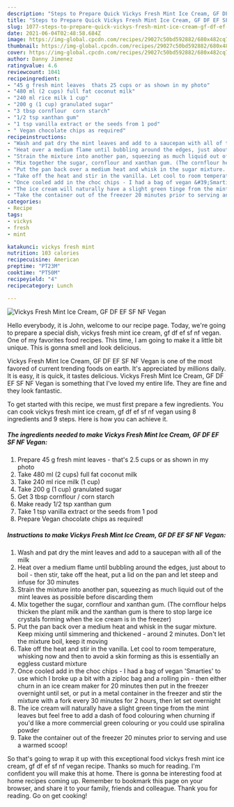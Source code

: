 ```yaml
---
description: "Steps to Prepare Quick Vickys Fresh Mint Ice Cream, GF DF EF SF NF Vegan"
title: "Steps to Prepare Quick Vickys Fresh Mint Ice Cream, GF DF EF SF NF Vegan"
slug: 1077-steps-to-prepare-quick-vickys-fresh-mint-ice-cream-gf-df-ef-sf-nf-vegan
date: 2021-06-04T02:48:58.684Z
image: https://img-global.cpcdn.com/recipes/29027c50bd592882/680x482cq70/vickys-fresh-mint-ice-cream-gf-df-ef-sf-nf-vegan-recipe-main-photo.jpg
thumbnail: https://img-global.cpcdn.com/recipes/29027c50bd592882/680x482cq70/vickys-fresh-mint-ice-cream-gf-df-ef-sf-nf-vegan-recipe-main-photo.jpg
cover: https://img-global.cpcdn.com/recipes/29027c50bd592882/680x482cq70/vickys-fresh-mint-ice-cream-gf-df-ef-sf-nf-vegan-recipe-main-photo.jpg
author: Danny Jimenez
ratingvalue: 4.6
reviewcount: 1041
recipeingredient:
- "45 g fresh mint leaves  thats 25 cups or as shown in my photo"
- "480 ml (2 cups) full fat coconut milk"
- "240 ml rice milk 1 cup"
- "200 g (1 cup) granulated sugar"
- "3 tbsp cornflour  corn starch"
- "1/2 tsp xanthan gum"
- "1 tsp vanilla extract or the seeds from 1 pod"
- " Vegan chocolate chips as required"
recipeinstructions:
- "Wash and pat dry the mint leaves and add to a saucepan with all of the milk"
- "Heat over a medium flame until bubbling around the edges, just about to boil - then stir, take off the heat, put a lid on the pan and let steep and infuse for 30 minutes"
- "Strain the mixture into another pan, squeezing as much liquid out of the mint leaves as possible before discarding them"
- "Mix together the sugar, cornflour and xanthan gum. (The cornflour helps thicken the plant milk and the xanthan gum is there to stop large ice crystals forming when the ice cream is in the freezer)"
- "Put the pan back over a medium heat and whisk in the sugar mixture. Keep mixing until simmering and thickened - around 2 minutes. Don&#39;t let the mixture boil, keep it moving"
- "Take off the heat and stir in the vanilla. Let cool to room temperature, whisking now and then to avoid a skin forming as this is essentially an eggless custard mixture"
- "Once cooled add in the choc chips - I had a bag of vegan &#39;Smarties&#39; to use which I broke up a bit with a ziploc bag and a rolling pin - then either churn in an ice cream maker for 20 minutes then put in the freezer overnight until set, or put in a metal container in the freezer and stir the mixture with a fork every 30 minutes for 2 hours, then let set overnight"
- "The ice cream will naturally have a slight green tinge from the mint leaves but feel free to add a dash of food colouring when churning if you&#39;d like a more commercial green colouring or you could use spiralina powder"
- "Take the container out of the freezer 20 minutes prior to serving and use a warmed scoop!"
categories:
- Recipe
tags:
- vickys
- fresh
- mint

katakunci: vickys fresh mint 
nutrition: 103 calories
recipecuisine: American
preptime: "PT23M"
cooktime: "PT50M"
recipeyield: "4"
recipecategory: Lunch

---
```



![Vickys Fresh Mint Ice Cream, GF DF EF SF NF Vegan](https://img-global.cpcdn.com/recipes/29027c50bd592882/680x482cq70/vickys-fresh-mint-ice-cream-gf-df-ef-sf-nf-vegan-recipe-main-photo.jpg)

Hello everybody, it is John, welcome to our recipe page. Today, we're going to prepare a special dish, vickys fresh mint ice cream, gf df ef sf nf vegan. One of my favorites food recipes. This time, I am going to make it a little bit unique. This is gonna smell and look delicious.



Vickys Fresh Mint Ice Cream, GF DF EF SF NF Vegan is one of the most favored of current trending foods on earth. It's appreciated by millions daily. It is easy, it is quick, it tastes delicious. Vickys Fresh Mint Ice Cream, GF DF EF SF NF Vegan is something that I've loved my entire life. They are fine and they look fantastic.


To get started with this recipe, we must first prepare a few ingredients. You can cook vickys fresh mint ice cream, gf df ef sf nf vegan using 8 ingredients and 9 steps. Here is how you can achieve it.

<!--inarticleads1-->

##### The ingredients needed to make Vickys Fresh Mint Ice Cream, GF DF EF SF NF Vegan:

1. Prepare 45 g fresh mint leaves - that&#39;s 2.5 cups or as shown in my photo
1. Take 480 ml (2 cups) full fat coconut milk
1. Take 240 ml rice milk (1 cup)
1. Take 200 g (1 cup) granulated sugar
1. Get 3 tbsp cornflour / corn starch
1. Make ready 1/2 tsp xanthan gum
1. Take 1 tsp vanilla extract or the seeds from 1 pod
1. Prepare  Vegan chocolate chips as required!




<!--inarticleads2-->

##### Instructions to make Vickys Fresh Mint Ice Cream, GF DF EF SF NF Vegan:

1. Wash and pat dry the mint leaves and add to a saucepan with all of the milk
1. Heat over a medium flame until bubbling around the edges, just about to boil - then stir, take off the heat, put a lid on the pan and let steep and infuse for 30 minutes
1. Strain the mixture into another pan, squeezing as much liquid out of the mint leaves as possible before discarding them
1. Mix together the sugar, cornflour and xanthan gum. (The cornflour helps thicken the plant milk and the xanthan gum is there to stop large ice crystals forming when the ice cream is in the freezer)
1. Put the pan back over a medium heat and whisk in the sugar mixture. Keep mixing until simmering and thickened - around 2 minutes. Don&#39;t let the mixture boil, keep it moving
1. Take off the heat and stir in the vanilla. Let cool to room temperature, whisking now and then to avoid a skin forming as this is essentially an eggless custard mixture
1. Once cooled add in the choc chips - I had a bag of vegan &#39;Smarties&#39; to use which I broke up a bit with a ziploc bag and a rolling pin - then either churn in an ice cream maker for 20 minutes then put in the freezer overnight until set, or put in a metal container in the freezer and stir the mixture with a fork every 30 minutes for 2 hours, then let set overnight
1. The ice cream will naturally have a slight green tinge from the mint leaves but feel free to add a dash of food colouring when churning if you&#39;d like a more commercial green colouring or you could use spiralina powder
1. Take the container out of the freezer 20 minutes prior to serving and use a warmed scoop!




So that's going to wrap it up with this exceptional food vickys fresh mint ice cream, gf df ef sf nf vegan recipe. Thanks so much for reading. I'm confident you will make this at home. There is gonna be interesting food at home recipes coming up. Remember to bookmark this page on your browser, and share it to your family, friends and colleague. Thank you for reading. Go on get cooking!

